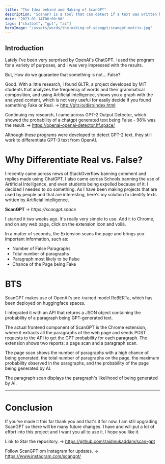 ```yaml
---
title: "The Idea behind and Making of ScanGPT"
description: "ScanGPT is a tool that can detect if a text was written by a human or by an artificial intelligence."
date: "2023-01-14T00:00:00"
tags: ["chatbot", "gpt", "ai"]
heroImage: "/assets/words/the-making-of-scangpt/scangpt-matrix.jpg"
---
```


## Introduction

Lately I've been very surprised by OpenAI's ChatGPT. I used the program for a variety of purposes, and I was very impressed with the results.

But, How do we guarantee that something is not... False?

Good. With a little research, I found GLTR, a project developed by MIT students that analyzes the frequency of words and their grammatical composition, and using Artificial Intelligence, shows you a graph with the analyzed content, which is not very useful for easily decide if you found something Fake or Real. → http://gltr.io/dist/index.html

Continuing my research, I came across GPT-2 Output Detector, which showed the probability of a chatgpt generated text being False - 98% was the result. → https://openai-openai-detector.hf.space/

Although these programs were developed to detect GPT-2 text, they still work to differentiate GPT-3 text from OpenAI.

# Why Differentiate Real vs. False?

I recently came across news of StackOverflow banning comment and replies made using ChatGPT. I also came across Schools banning the use of Artificial Intelligence, and even students being expelled because of it. I decided I needed to do something. As I have been making projects that are used by people and that are interesting, here's my solution to identify texts written by Artificial Intelligence.

**ScanGPT** → _https://scangpt.space_

I started it two weeks ago. It's really very simple to use. Add it to Chrome, and on any web page, click on the extension icon and voilà.

In a matter of seconds, the Extension scans the page and brings you important information, such as:
- Number of False Paragraphs
- Total number of paragraphs
- Paragraph most likely to be False
- Chance of the Page being Fake

# BTS 

ScanGPT makes use of OpenAI's pre-trained model RoBERTa, which has been deployed on huggingface spaces.

I integrated it with an API that returns a JSON object containing the probability of a paragraph being GPT-generated text.

The actual frontend component of ScanGPT is the Chrome extension, where it extracts all the paragraphs of the web page and sends POST requests to the API to get the GPT probability for each paragraph. The extension shows two reports: a page scan and a paragraph scan.

The page scan shows the number of paragraphs with a high chance of being generated, the total number of paragraphs on the page, the maximum probability observed in the paragraphs, and the probability of the page being generated by AI.

The paragraph scan displays the paragraph's likelihood of being generated by AI.

---

# Conclusion

If you've made it this far thank you and that's it for now. I am still upgrading ScanGPT so there will be many future changes. I have and will put a lot of effort into this project and I want you all to use it. I hope you like it.

Link to Star the repository. → https://github.com/zaidmukaddam/scan-gpt

Follow ScanGPT om Instagram for updates. → https://www.instagram.com/scangpt/
